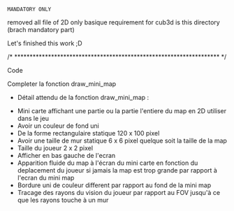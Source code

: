 	MANDATORY ONLY
removed all file of 2D
only basique requirement for cub3d is this directory (brach mandatory part)


Let's finished this work ;D

/* ******************************************************************* */

Code

Completer la fonction draw_mini_map

* Détail attendu de la fonction draw_mini_map :
- Mini carte affichant une partie ou la partie l'entiere du map en 2D utiliser dans le jeu
- Avoir un couleur de fond uni
- De la forme rectangulaire statique 120 x 100 pixel
- Avoir une taille de mur statique 6 x 6 pixel quelque soit la taille de la map
- Taille du joueur 2 x 2 pixel
- Afficher en bas gauche de l'ecran
- Apparition fluide du map à l'écran du mini carte en fonction du deplacement du joueur si jamais la map est trop grande par rapport à l'ecran du mini map
- Bordure uni de couleur different par rapport au fond de la mini map
- Tracage des rayons du vision du joueur par rapport au FOV jusqu'à ce que les rayons touche à un mur
